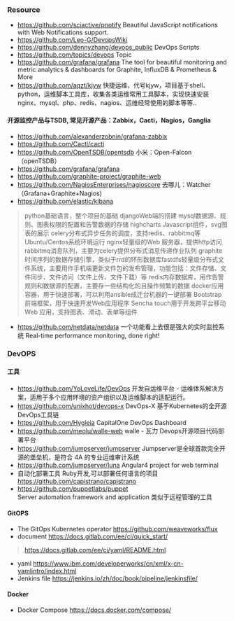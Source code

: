 
### Resource
- https://github.com/sciactive/pnotify 
Beautiful JavaScript notifications with Web Notifications support. 
- https://github.com/Leo-G/DevopsWiki
- https://github.com/dennyzhang/devops_public
DevOps Scripts 
- https://github.com/topics/devops Topic
- https://github.com/grafana/grafana
The tool for beautiful monitoring and metric analytics & dashboards for Graphite, InfluxDB & Prometheus & More
- https://github.com/aqzt/kjyw
快捷运维，代号kjyw，项目基于shell、python，运维脚本工具库，收集各类运维常用工具脚本，实现快速安装nginx、mysql、php、redis、nagios、运维经常使用的脚本等等..

#### 开源监控产品与TSDB, 常见开源产品：Zabbix，Cacti，Nagios，Ganglia
- https://github.com/alexanderzobnin/grafana-zabbix
- https://github.com/Cacti/cacti
- https://github.com/OpenTSDB/opentsdb
小米：Open-Falcon  （openTSDB）
- https://github.com/grafana/grafana
- https://github.com/graphite-project/graphite-web
- https://github.com/NagiosEnterprises/nagioscore
去哪儿：Watcher  （Grafana+Graphite+Nagios)
- https://github.com/elastic/kibana
> python基础语言，整个项目的基础
 djangoWeb端的搭建
 mysql数据源、规则、图表权限的配置和告警数据的存储
 highcharts Javascript组件，svg图表的展示
 celery分布式异步任务的调度，支持redis、rabbitmq等Ubuntu/Centos系统环境运行
 nginx轻量级的Web 服务器，提供http访问rabbitmq消息队列，主要为celery提供分布式消息传递作业队列
 graphite时间序列的数据存储引擎，类似于rrd的环形数据库fastdfs轻量级分布式文件系统，主要用作手机端更新文件包的发布管理，功能包括：文件存储、文件同步、文件访问（文件上传、文件下载）等
 redis内存数据库，用作告警规则和数据源的配置，主要存一些结构化的且操作频繁的数据
 docker应用容器，用于快速部署，可以利用ansible成迁台机器的一键部署
 Bootstrap前端框架，用于快速开发Web应用程序
 Sencha touch用于开发跨平台移动Web 应用，支持图表、滑动、表单等组件
- https://github.com/netdata/netdata
一个功能看上去很是强大的实时监控系统  Real-time performance monitoring, done right!

### DevOPS
#### 工具
- https://github.com/YoLoveLife/DevOps
开发自运维平台 - 运维体系解决方案，适用于多个应用环境的资产组织以及运维脚本的适配运行。
- https://github.com/unixhot/devops-x
DevOps-X 基于Kubernetes的全开源DevOps工具链
- https://github.com/Hygieia
CapitalOne DevOps Dashboard
- https://github.com/meolu/walle-web
walle - 瓦力 Devops开源项目代码部署平台
- https://github.com/jumpserver/jumpserver
Jumpserver是全球首款完全开源的堡垒机，是符合 4A 的专业运维审计系统
- https://github.com/jumpserver/luna
Angular4 project for web terminal
- 自动化部署工具 Ruby开发,可以部署任何语言的项目 https://github.com/capistrano/capistrano
- https://github.com/puppetlabs/puppet
<br>Server automation framework and application 类似于远程管理的工具


#### GitOPS 
- The GitOps Kubernetes operator https://github.com/weaveworks/flux
- document https://docs.gitlab.com/ee/ci/quick_start/
> https://docs.gitlab.com/ee/ci/yaml/README.html
- yaml https://www.ibm.com/developerworks/cn/xml/x-cn-yamlintro/index.html
- Jenkins file https://jenkins.io/zh/doc/book/pipeline/jenkinsfile/


#### Docker
- Docker Compose https://docs.docker.com/compose/
